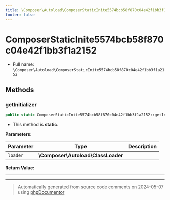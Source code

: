 ```yaml
---
title: \Composer\Autoload\ComposerStaticInite5574bcb58f870c04e42f1bb3f1a2152
footer: false
---
```


# ComposerStaticInite5574bcb58f870c04e42f1bb3f1a2152





* Full name: `\Composer\Autoload\ComposerStaticInite5574bcb58f870c04e42f1bb3f1a2152`



## Methods

### getInitializer



```php
public static ComposerStaticInite5574bcb58f870c04e42f1bb3f1a2152::getInitializer(\Composer\Autoload\ClassLoader $loader): mixed
```



* This method is **static**.




**Parameters:**

| Parameter | Type | Description |
|-----------|------|-------------|
| `loader` | **\Composer\Autoload\ClassLoader** |  |


**Return Value:**





---


---
> Automatically generated from source code comments on 2024-05-07 using [phpDocumentor](http://www.phpdoc.org/)
